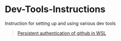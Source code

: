 # Dev-Tools-Instructions
Instruction for setting up and using various dev tools
> [Persistent authentication of github in WSL](wsl-git.md)
